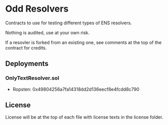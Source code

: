 # Odd Resolvers

Contracts to use for testing different types of ENS resolvers.

Nothing is audited, use at your own risk.

If a resovler is forked from an existing one, see comments at the top of the contract for credits.

## Deployments

### OnlyTextResolver.sol

* Ropsten: 0x49804256a7fa14318dd2d136eecf8e4fcdd8c790

## License

License will be at the top of each file with license texts in the license folder.
